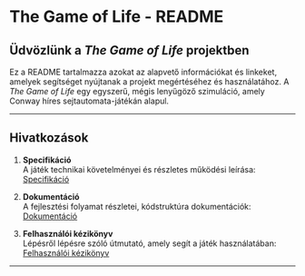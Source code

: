 # The Game of Life - README

## Üdvözlünk a *The Game of Life* projektben

Ez a README tartalmazza azokat az alapvető információkat és linkeket, amelyek segítséget nyújtanak a projekt megértéséhez és használatához. A *The Game of Life* egy egyszerű, mégis lenyűgöző szimuláció, amely Conway híres sejtautomata-játékán alapul.

---

## Hivatkozások

1. **Specifikáció**  
   A játék technikai követelményei és részletes működési leírása:  
   [Specifikáció](./specification/compiled-specification.pdf)

2. **Dokumentáció**  
   A fejlesztési folyamat részletei, kódstruktúra dokumentációk:  
   [Dokumentáció](./documentation/compiled-documentation.pdf)

3. **Felhasználói kézikönyv**  
   Lépésről lépésre szóló útmutató, amely segít a játék használatában:  
   [Felhasználói kézikönyv](./documentation/compiled-user-manual.pdf)

---
